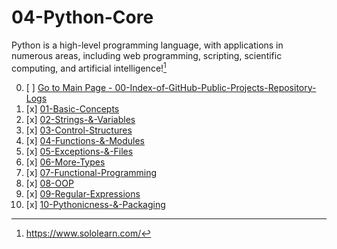 # 04-Python-Core

Python is a high-level programming language, with applications in numerous areas, including web programming, scripting, scientific computing, and artificial intelligence![^1]

00. [ ] [Go to Main Page - 00-Index-of-GitHub-Public-Projects-Repository-Logs](https://github.com/celik-muhammed/00-Index-of-GitHub-Public-Projects-Repository-Logs)
1. [x] [01-Basic-Concepts](01-Basic-Concepts)
2. [x] [02-Strings-&-Variables](02-Strings-&-Variables)
3. [x] [03-Control-Structures](03-Control-Structures)
4. [x] [04-Functions-&-Modules](04-Functions-&-Modules)
5. [x] [05-Exceptions-&-Files](05-Exceptions-&-Files)
6. [x] [06-More-Types](06-More-Types)
7. [x] [07-Functional-Programming](07-Functional-Programming)
8. [x] [08-OOP](08-OOP)
9. [x] [09-Regular-Expressions](09-Regular-Expressions)
10. [x] [10-Pythonicness-&-Packaging](10-Pythonicness-&-Packaging)



[^1]: https://www.sololearn.com/
